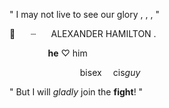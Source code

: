 " I may not live to see our glory , , , "

🥂⠀ ⠀┈⠀⠀ ALEXANDER    HAMILTON .⠀

⠀⠀⠀⠀⠀⠀__he__        ♡        him

⠀⠀⠀⠀⠀⠀⠀⠀⠀⠀⠀bisex   ⠀ cis*guy*

" But I will *gladly* join the **fight**! "
